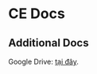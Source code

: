 # CE Docs
## Additional Docs
Google Drive: [tại đây](https://drive.google.com/drive/u/1/folders/14Eec_7qI9z8QaJh-NLKz1abqK-h5qCF0).
